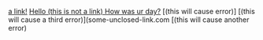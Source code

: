 [a link!](https://something.com)
[Hello (this is not a link) How was ur day?](google.com)
[(this will cause error)]
[(this will cause a third error)](some-unclosed-link.com
[(this will cause another error)